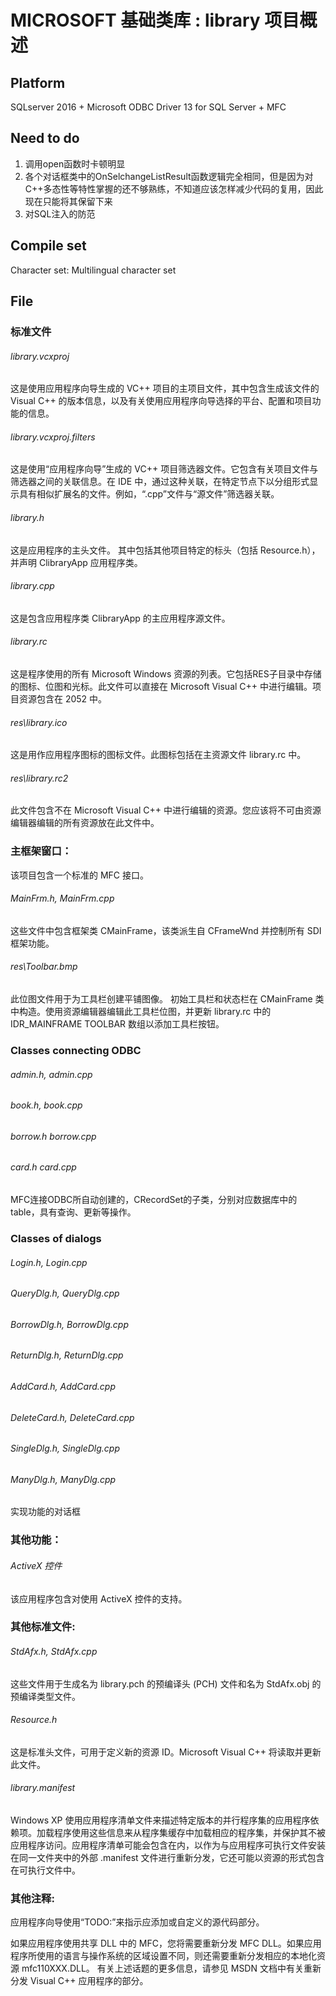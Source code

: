 # MICROSOFT 基础类库 : library 项目概述

## Platform
SQLserver 2016 + Microsoft ODBC Driver 13 for SQL Server + MFC

## Need to do
1. 调用open函数时卡顿明显
2. 各个对话框类中的OnSelchangeListResult函数逻辑完全相同，但是因为对C++多态性等特性掌握的还不够熟练，不知道应该怎样减少代码的复用，因此现在只能将其保留下来
3. 对SQL注入的防范

## Compile set

Character set: Multilingual character set

## File

### 标准文件

###### library.vcxproj
这是使用应用程序向导生成的 VC++ 项目的主项目文件，其中包含生成该文件的 Visual C++ 的版本信息，以及有关使用应用程序向导选择的平台、配置和项目功能的信息。

###### library.vcxproj.filters
这是使用“应用程序向导”生成的 VC++ 项目筛选器文件。它包含有关项目文件与筛选器之间的关联信息。在 IDE 中，通过这种关联，在特定节点下以分组形式显示具有相似扩展名的文件。例如，“.cpp”文件与“源文件”筛选器关联。

###### library.h
这是应用程序的主头文件。
其中包括其他项目特定的标头（包括 Resource.h），并声明 ClibraryApp 应用程序类。

###### library.cpp
这是包含应用程序类 ClibraryApp 的主应用程序源文件。

###### library.rc
这是程序使用的所有 Microsoft Windows 资源的列表。它包括RES子目录中存储的图标、位图和光标。此文件可以直接在 Microsoft Visual C++ 中进行编辑。项目资源包含在 2052 中。

###### res\library.ico
这是用作应用程序图标的图标文件。此图标包括在主资源文件 library.rc 中。

###### res\library.rc2
此文件包含不在 Microsoft Visual C++ 中进行编辑的资源。您应该将不可由资源编辑器编辑的所有资源放在此文件中。

### 主框架窗口：
该项目包含一个标准的 MFC 接口。

###### MainFrm.h, MainFrm.cpp
这些文件中包含框架类 CMainFrame，该类派生自 CFrameWnd 并控制所有 SDI 框架功能。

###### res\Toolbar.bmp
此位图文件用于为工具栏创建平铺图像。
初始工具栏和状态栏在 CMainFrame 类中构造。使用资源编辑器编辑此工具栏位图，并更新 library.rc 中的 IDR_MAINFRAME TOOLBAR 数组以添加工具栏按钮。

### Classes connecting ODBC

###### admin.h, admin.cpp
###### book.h, book.cpp
###### borrow.h borrow.cpp
###### card.h card.cpp
MFC连接ODBC所自动创建的，CRecordSet的子类，分别对应数据库中的table，具有查询、更新等操作。

### Classes of dialogs

###### Login.h, Login.cpp
###### QueryDlg.h, QueryDlg.cpp
###### BorrowDlg.h, BorrowDlg.cpp
###### ReturnDlg.h, ReturnDlg.cpp
###### AddCard.h, AddCard.cpp
###### DeleteCard.h, DeleteCard.cpp
###### SingleDlg.h, SingleDlg.cpp
###### ManyDlg.h, ManyDlg.cpp
实现功能的对话框

### 其他功能：
###### ActiveX 控件
该应用程序包含对使用 ActiveX 控件的支持。

### 其他标准文件:
###### StdAfx.h, StdAfx.cpp
这些文件用于生成名为 library.pch 的预编译头 (PCH) 文件和名为 StdAfx.obj 的预编译类型文件。

###### Resource.h
这是标准头文件，可用于定义新的资源 ID。Microsoft Visual C++ 将读取并更新此文件。

###### library.manifest
Windows XP 使用应用程序清单文件来描述特定版本的并行程序集的应用程序依赖项。加载程序使用这些信息来从程序集缓存中加载相应的程序集，并保护其不被应用程序访问。应用程序清单可能会包含在内，以作为与应用程序可执行文件安装在同一文件夹中的外部 .manifest 文件进行重新分发，它还可能以资源的形式包含在可执行文件中。

### 其他注释:
应用程序向导使用“TODO:”来指示应添加或自定义的源代码部分。

如果应用程序使用共享 DLL 中的 MFC，您将需要重新分发 MFC DLL。如果应用程序所使用的语言与操作系统的区域设置不同，则还需要重新分发相应的本地化资源 mfc110XXX.DLL。
有关上述话题的更多信息，请参见 MSDN 文档中有关重新分发 Visual C++ 应用程序的部分。
